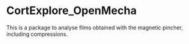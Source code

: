 # CortExplore_OpenMecha

This is a package to analyse films obtained with the magnetic pincher, including compressions.